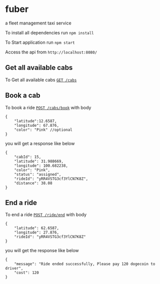# fuber
a fleet management taxi service

To install all dependencies run `npm install`

To Start application run `npm start`

Access the api from `http://localhost:8080/`


## Get all available cabs
To Get all available cabs [`GET /cabs`](http://localhost:8080/cabs)

## Book a cab

To book a ride [`POST /cabs/book`](http://localhost:8080/cabs/book) with body

```
{
    "latitude":12.6587,
    "longitude": 67.876,
    "color": "Pink" //optional
}
```

you will get a response like below

```
{
    "cabId": 15,
    "latitude": 31.988669,
    "longitude": 100.682238,
    "color": "Pink",
    "status": "assigned",
    "rideId": "yRR4VSTG3cf3YlCN7K8Z",
    "distance": 38.08
}
```

## End a ride

To end a ride [`POST /ride/end`](http://localhost:8080/ride/end) with body

```
{
    "latitude": 62.6587,
    "longitude": 27.876,
    "rideId": "yRR4VSTG3cf3YlCN7K8Z"
}
```

you will get the response like below

```
{
    "message": "Ride ended successfully, Please pay 120 dogecoin to driver",
    "cost": 120
}
```